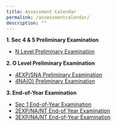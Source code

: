 ```yaml
---
title: Assessment Calendar
permalink: /assessmentcalendar/
description: ""
---
```

**1\. Sec 4 & 5 Preliminary Examination**
* [N Level Preliminary Examination](https://drive.google.com/file/d/1rTAAGy8qRw0NKfn8SF-hzogacqsFNaNy/view?usp=sharing)

**2\. O Level Preliminary Examination**
* [4EXP/5NA Preliminary Examination](https://drive.google.com/file/d/1O3qOaBrsKPrGFaq6xcz__5FMhsKi3Qjc/view?usp=sharing)
* [4NA(O) Preliminary Examination](https://drive.google.com/file/d/1THr4QboFUgnOQrGoa5AZR2NQp9F7rbq7/view?usp=sharing)

**3\. End-of-Year Examination**
* [Sec 1 End-of-Year Examination](https://drive.google.com/file/d/1dDs7fnrYuCj9pm-TpQScclKAvU76aEbl/view?usp=sharing)
* [2EXP/NA/NT End-of Year Examination](https://drive.google.com/file/d/1KpflgQkNYLwrzUeEFLH9lSfEZ_aiuoA0/view?usp=sharing)
* [3EXP/NA/NT End-of-Year Examination](https://drive.google.com/file/d/1x-1UtsYwo0OeBxIJTYaRmvVeEyVZfYhC/view?usp=sharing)